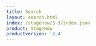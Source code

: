 ```yaml
---
title: Search
layout: search.html
index: /stagenow/3-3/index.json
product: StageNow
productversion: '3.4'
---
```
















